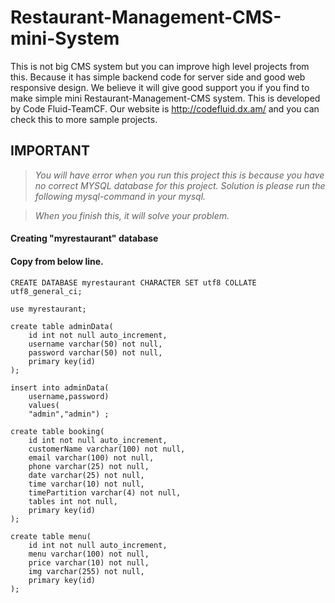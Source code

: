 # Restaurant-Management-CMS-mini-System
This is not big CMS system but you can improve high level projects from this. Because it has simple backend code for server side and good web responsive design. We believe it will give good support you if you find to make simple mini Restaurant-Management-CMS system. This is developed by Code Fluid-TeamCF. Our website is http://codefluid.dx.am/ and you can check this to more sample projects.

## IMPORTANT

>_You will have error when you run this project this is because you have no correct MYSQL database for this project. Solution is please run the following mysql-command in your mysql._

>_When you finish this, it will solve your problem._

#### Creating "myrestaurant" database
#### Copy from below line.

```mysql
CREATE DATABASE myrestaurant CHARACTER SET utf8 COLLATE utf8_general_ci;

use myrestaurant;

create table adminData(
	id int not null auto_increment, 
	username varchar(50) not null,
	password varchar(50) not null,
	primary key(id) 
);

insert into adminData(
	username,password)
	values(
	"admin","admin") ;

create table booking(
	id int not null auto_increment,
	customerName varchar(100) not null,
	email varchar(100) not null,
	phone varchar(25) not null,
	date varchar(25) not null,
	time varchar(10) not null,
	timePartition varchar(4) not null,
	tables int not null,
	primary key(id)
);

create table menu(
	id int not null auto_increment,
	menu varchar(100) not null,
	price varchar(10) not null,
	img varchar(255) not null,
	primary key(id)
);
